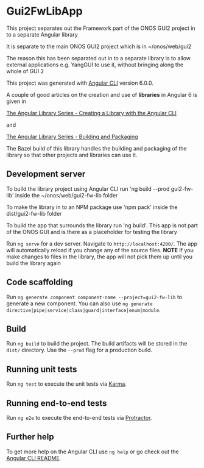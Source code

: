 # Gui2FwLibApp

This project separates out the Framework part of the ONOS GUI2 project in to a separate Angular library

It is separate to the main ONOS GUI2 project which is in ~/onos/web/gui2

The reason this has been separated out in to a separate library is to allow
external applications e.g. YangGUI to use it, without bringing along the
whole of GUI 2

This project was generated with [Angular CLI](https://github.com/angular/angular-cli) version 6.0.0.

A couple of good articles on the creation and use of __libraries__ in Angular 6 is given in

[The Angular Library Series - Creating a Library with the Angular CLI](https://blog.angularindepth.com/creating-a-library-in-angular-6-87799552e7e5)

and

[The Angular Library Series - Building and Packaging](https://blog.angularindepth.com/creating-a-library-in-angular-6-part-2-6e2bc1e14121)

The Bazel build of this library handles the building and packaging of the library
so that other projects and libraries can use it.

## Development server

To build the library project using Angular CLI run 'ng build --prod gui2-fw-lib'
inside the ~/onos/web/gui2-fw-lib folder

To make the library in to an NPM package use 'npm pack' inside the dist/gui2-fw-lib folder

To build the app that surrounds the library run 'ng build'. This app is not
part of the ONOS GUI and is there as a placeholder for testing the library

Run `ng serve` for a dev server. Navigate to `http://localhost:4200/`.
The app will automatically reload if you change any of the source files.
__NOTE__ If you make changes to files in the library, the app will not pick them up until you build the library again

## Code scaffolding

Run `ng generate component component-name --project=gui2-fw-lib` to generate a new component. You can also use `ng generate directive|pipe|service|class|guard|interface|enum|module`.

## Build

Run `ng build` to build the project. The build artifacts will be stored in the `dist/` directory. Use the `--prod` flag for a production build.

## Running unit tests

Run `ng test` to execute the unit tests via [Karma](https://karma-runner.github.io).

## Running end-to-end tests

Run `ng e2e` to execute the end-to-end tests via [Protractor](http://www.protractortest.org/).

## Further help

To get more help on the Angular CLI use `ng help` or go check out the [Angular CLI README](https://github.com/angular/angular-cli/blob/master/README.md).
